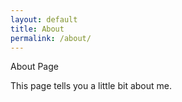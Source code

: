 ```yaml
---
layout: default
title: About
permalink: /about/
---
```



About Page

This page tells you a little bit about me.